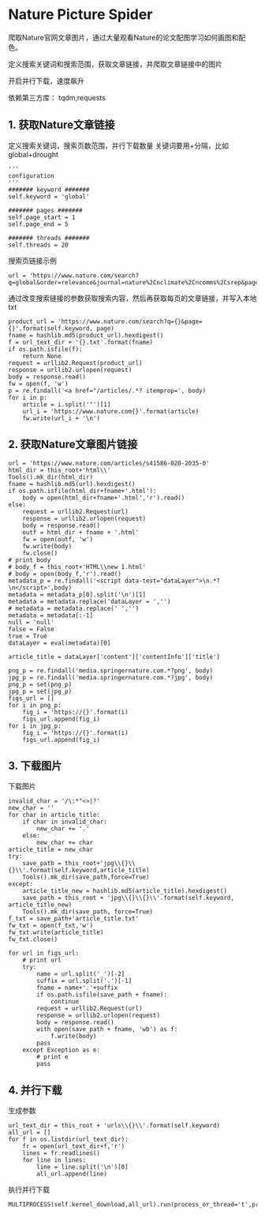# Nature Picture Spider #
爬取Nature官网文章图片，通过大量观看Nature的论文配图学习如何画图和配色。

定义搜索关键词和搜索范围，获取文章链接，并爬取文章链接中的图片

开启并行下载，速度飙升

依赖第三方库：
tqdm,requests
## 1. 获取Nature文章链接 ##
定义搜索关键词，搜索页数范围，并行下载数量
关键词要用+分隔，比如 global+drought
    
    '''
    configuration
    '''
    ####### keyword #######
    self.keyword = 'global'

    ####### pages #######
    self.page_start = 1
    self.page_end = 5

    ####### threads #######
    self.threads = 20
搜索页链接示例

    url = 'https://www.nature.com/search?q=global&order=relevance&journal=nature%2Cnclimate%2Cncomms%2Csrep&page=1'

通过改变搜索链接的参数获取搜索内容，然后再获取每页的文章链接，并写入本地txt

	product_url = 'https://www.nature.com/search?q={}&page={}'.format(self.keyword, page)
    fname = hashlib.md5(product_url).hexdigest()
    f = url_text_dir + '{}.txt'.format(fname)
    if os.path.isfile(f):
        return None
    request = urllib2.Request(product_url)
    response = urllib2.urlopen(request)
    body = response.read()
    fw = open(f, 'w')
    p = re.findall('<a href="/articles/.*? itemprop=', body)
    for i in p:
        article = i.split('"')[1]
        url_i = 'https://www.nature.com{}'.format(article)
        fw.write(url_i + '\n')


## 2. 获取Nature文章图片链接 ##
	url = 'https://www.nature.com/articles/s41586-020-2035-0'
    html_dir = this_root+'html\\'
    Tools().mk_dir(html_dir)
    fname = hashlib.md5(url).hexdigest()
    if os.path.isfile(html_dir+fname+'.html'):
        body = open(html_dir+fname+'.html','r').read()
    else:
        request = urllib2.Request(url)
        response = urllib2.urlopen(request)
        body = response.read()
        outf = html_dir + fname + '.html'
        fw = open(outf, 'w')
        fw.write(body)
        fw.close()
    # print body
    # body_f = this_root+'HTML\\new 1.html'
    # body = open(body_f,'r').read()
    metadata_p = re.findall('<script data-test="dataLayer">\n.*?\n</script>',body)
    metadata = metadata_p[0].split('\n')[1]
    metadata = metadata.replace('dataLayer = ','')
    # metadata = metadata.replace(' ','')
    metadata = metadata[:-1]
    null = 'null'
    false = False
    true = True
    dataLayer = eval(metadata)[0]

    article_title = dataLayer['content']['contentInfo']['title']

    png_p = re.findall('media.springernature.com.*?png', body)
    jpg_p = re.findall('media.springernature.com.*?jpg', body)
    png_p = set(png_p)
    jpg_p = set(jpg_p)
    figs_url = []
    for i in png_p:
        fig_i = 'https://{}'.format(i)
        figs_url.append(fig_i)
    for i in jpg_p:
        fig_i = 'https://{}'.format(i)
        figs_url.append(fig_i)

## 3. 下载图片 ##
下载图片

	invalid_char = '/\:*"<>|?'
    new_char = ''
    for char in article_title:
        if char in invalid_char:
            new_char += '.'
        else:
            new_char += char
    article_title = new_char
    try:
        save_path = this_root+'jpg\\{}\\{}\\'.format(self.keyword,article_title)
        Tools().mk_dir(save_path,force=True)
    except:
        article_title_new = hashlib.md5(article_title).hexdigest()
        save_path = this_root + 'jpg\\{}\\{}\\'.format(self.keyword, article_title_new)
        Tools().mk_dir(save_path, force=True)
    f_txt = save_path+'article_title.txt'
    fw_txt = open(f_txt,'w')
    fw_txt.write(article_title)
    fw_txt.close()

    for url in figs_url:
        # print url
        try:
            name = url.split('_')[-2]
            suffix = url.split('.')[-1]
            fname = name+'.'+suffix
            if os.path.isfile(save_path + fname):
                continue
            request = urllib2.Request(url)
            response = urllib2.urlopen(request)
            body = response.read()
            with open(save_path + fname, 'wb') as f:
                f.write(body)
            pass
        except Exception as e:
            # print e
            pass


## 4. 并行下载 ##
生成参数

    url_text_dir = this_root + 'urls\\{}\\'.format(self.keyword)
    all_url = []
    for f in os.listdir(url_text_dir):
        fr = open(url_text_dir+f,'r')
        lines = fr.readlines()
        for line in lines:
            line = line.split('\n')[0]
            all_url.append(line)
执行并行下载

    MULTIPROCESS(self.kernel_download,all_url).run(process_or_thread='t',process=self.threads)
